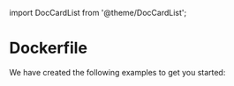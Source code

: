 ---
---

import DocCardList from '@theme/DocCardList';

# Dockerfile

We have created the following examples to get you started:

<DocCardList />
